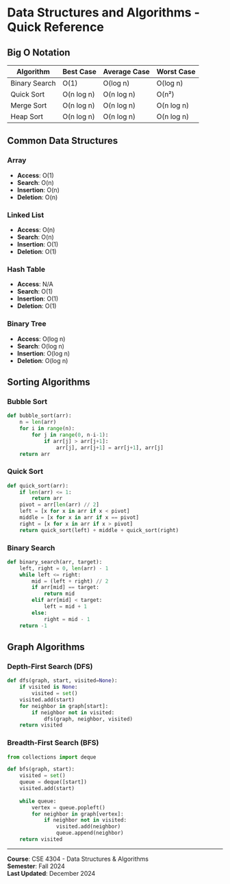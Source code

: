 # Data Structures and Algorithms - Quick Reference

## Big O Notation

| Algorithm | Best Case | Average Case | Worst Case |
|-----------|-----------|--------------|------------|
| Binary Search | O(1) | O(log n) | O(log n) |
| Quick Sort | O(n log n) | O(n log n) | O(n²) |
| Merge Sort | O(n log n) | O(n log n) | O(n log n) |
| Heap Sort | O(n log n) | O(n log n) | O(n log n) |

## Common Data Structures

### Array
- **Access**: O(1)
- **Search**: O(n)
- **Insertion**: O(n)
- **Deletion**: O(n)

### Linked List
- **Access**: O(n)
- **Search**: O(n)
- **Insertion**: O(1)
- **Deletion**: O(1)

### Hash Table
- **Access**: N/A
- **Search**: O(1)
- **Insertion**: O(1)
- **Deletion**: O(1)

### Binary Tree
- **Access**: O(log n)
- **Search**: O(log n)
- **Insertion**: O(log n)
- **Deletion**: O(log n)

## Sorting Algorithms

### Bubble Sort
```python
def bubble_sort(arr):
    n = len(arr)
    for i in range(n):
        for j in range(0, n-i-1):
            if arr[j] > arr[j+1]:
                arr[j], arr[j+1] = arr[j+1], arr[j]
    return arr
```

### Quick Sort
```python
def quick_sort(arr):
    if len(arr) <= 1:
        return arr
    pivot = arr[len(arr) // 2]
    left = [x for x in arr if x < pivot]
    middle = [x for x in arr if x == pivot]
    right = [x for x in arr if x > pivot]
    return quick_sort(left) + middle + quick_sort(right)
```

### Binary Search
```python
def binary_search(arr, target):
    left, right = 0, len(arr) - 1
    while left <= right:
        mid = (left + right) // 2
        if arr[mid] == target:
            return mid
        elif arr[mid] < target:
            left = mid + 1
        else:
            right = mid - 1
    return -1
```

## Graph Algorithms

### Depth-First Search (DFS)
```python
def dfs(graph, start, visited=None):
    if visited is None:
        visited = set()
    visited.add(start)
    for neighbor in graph[start]:
        if neighbor not in visited:
            dfs(graph, neighbor, visited)
    return visited
```

### Breadth-First Search (BFS)
```python
from collections import deque

def bfs(graph, start):
    visited = set()
    queue = deque([start])
    visited.add(start)
    
    while queue:
        vertex = queue.popleft()
        for neighbor in graph[vertex]:
            if neighbor not in visited:
                visited.add(neighbor)
                queue.append(neighbor)
    return visited
```

---

**Course**: CSE 4304 - Data Structures & Algorithms  
**Semester**: Fall 2024  
**Last Updated**: December 2024
